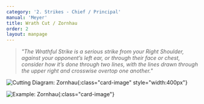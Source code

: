```yaml
---
category: '2. Strikes - Chief / Principal'
manual: 'Meyer'
title: Wrath Cut / Zornhau
order: 2
layout: manpage
---
```


> *"The Wrathful Strike is a serious strike from your Right Shoulder, against your opponent’s left ear, or through their face or chest, consider how it’s done through two lines, with the lines drawn through the upper right and crosswise overtop one another."*

![Cutting Diagram: Zornhau](/manuals/meyer/images/strikes/cutting_diagram_zornhau.png){:class="card-image" style="width:400px"}

![Example: Zornhau](/manuals/meyer/images/strikes/zornhau.gif){:class="card-image"}